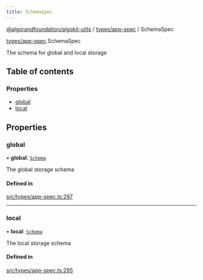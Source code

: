 ```yaml
---
title: SchemaSpec
---
```

[@algorandfoundation/algokit-utils](/reference/algokit-utils-ts/api/readme/) / [types/app-spec](/reference/algokit-utils-ts/api/modules/types_app_spec/) / SchemaSpec



[types/app-spec](/reference/algokit-utils-ts/api/modules/types_app_spec/).SchemaSpec

The schema for global and local storage

## Table of contents

### Properties

- [global](#global)
- [local](#local)

## Properties

### global

• **global**: [`Schema`]()

The global storage schema

#### Defined in

[src/types/app-spec.ts:297](https://github.com/algorandfoundation/algokit-utils-ts/blob/main/src/types/app-spec.ts#L297)

___

### local

• **local**: [`Schema`]()

The local storage schema

#### Defined in

[src/types/app-spec.ts:295](https://github.com/algorandfoundation/algokit-utils-ts/blob/main/src/types/app-spec.ts#L295)